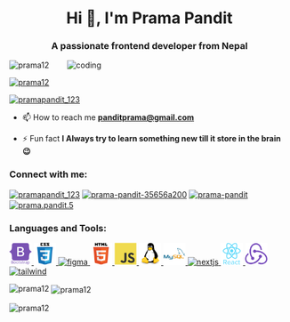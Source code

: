 <h1 align="center">Hi 👋, I'm Prama Pandit</h1>
<h3 align="center">A passionate frontend developer from Nepal</h3>

<img align="right" alt="coding" width="400" src="https://www.google.com/url?sa=i&url=https%3A%2F%2Ftenor.com%2Fview%2Fprogramming-gif-25868426&psig=AOvVaw3SqirYxSfuAkFfQq1JFaci&ust=1664436888864000&source=images&cd=vfe&ved=0CAsQjRxqFwoTCKip-t38tvoCFQAAAAAdAAAAABAO"/>

<p align="left"> <img src="https://komarev.com/ghpvc/?username=prama12&label=Profile%20views&color=0e75b6&style=flat" alt="prama12" /> </p>

<p align="left"> <a href="https://github.com/ryo-ma/github-profile-trophy"><img src="https://github-profile-trophy.vercel.app/?username=prama12" alt="prama12" /></a> </p>

<p align="left"> <a href="https://twitter.com/pramapandit_123" target="blank"><img src="https://img.shields.io/twitter/follow/pramapandit_123?logo=twitter&style=for-the-badge" alt="pramapandit_123" /></a> </p>

- 📫 How to reach me **panditprama@gmail.com**

- ⚡ Fun fact **I Always try to learn something new till it store in the brain 😉**

<h3 align="left">Connect with me:</h3>
<p align="left">
<a href="https://twitter.com/pramapandit_123" target="blank"><img align="center" src="https://raw.githubusercontent.com/rahuldkjain/github-profile-readme-generator/master/src/images/icons/Social/twitter.svg" alt="pramapandit_123" height="30" width="40" /></a>
<a href="https://linkedin.com/in/prama-pandit-35656a200" target="blank"><img align="center" src="https://raw.githubusercontent.com/rahuldkjain/github-profile-readme-generator/master/src/images/icons/Social/linked-in-alt.svg" alt="prama-pandit-35656a200" height="30" width="40" /></a>
<a href="https://stackoverflow.com/users/prama-pandit" target="blank"><img align="center" src="https://raw.githubusercontent.com/rahuldkjain/github-profile-readme-generator/master/src/images/icons/Social/stack-overflow.svg" alt="prama-pandit" height="30" width="40" /></a>
<a href="https://fb.com/prama.pandit.5" target="blank"><img align="center" src="https://raw.githubusercontent.com/rahuldkjain/github-profile-readme-generator/master/src/images/icons/Social/facebook.svg" alt="prama.pandit.5" height="30" width="40" /></a>
</p>

<h3 align="left">Languages and Tools:</h3>
<p align="left"> <a href="https://getbootstrap.com" target="_blank" rel="noreferrer"> <img src="https://raw.githubusercontent.com/devicons/devicon/master/icons/bootstrap/bootstrap-plain-wordmark.svg" alt="bootstrap" width="40" height="40"/> </a> <a href="https://www.w3schools.com/css/" target="_blank" rel="noreferrer"> <img src="https://raw.githubusercontent.com/devicons/devicon/master/icons/css3/css3-original-wordmark.svg" alt="css3" width="40" height="40"/> </a> <a href="https://www.figma.com/" target="_blank" rel="noreferrer"> <img src="https://www.vectorlogo.zone/logos/figma/figma-icon.svg" alt="figma" width="40" height="40"/> </a> <a href="https://www.w3.org/html/" target="_blank" rel="noreferrer"> <img src="https://raw.githubusercontent.com/devicons/devicon/master/icons/html5/html5-original-wordmark.svg" alt="html5" width="40" height="40"/> </a> <a href="https://developer.mozilla.org/en-US/docs/Web/JavaScript" target="_blank" rel="noreferrer"> <img src="https://raw.githubusercontent.com/devicons/devicon/master/icons/javascript/javascript-original.svg" alt="javascript" width="40" height="40"/> </a> <a href="https://www.linux.org/" target="_blank" rel="noreferrer"> <img src="https://raw.githubusercontent.com/devicons/devicon/master/icons/linux/linux-original.svg" alt="linux" width="40" height="40"/> </a> <a href="https://www.mysql.com/" target="_blank" rel="noreferrer"> <img src="https://raw.githubusercontent.com/devicons/devicon/master/icons/mysql/mysql-original-wordmark.svg" alt="mysql" width="40" height="40"/> </a> <a href="https://nextjs.org/" target="_blank" rel="noreferrer"> <img src="https://cdn.worldvectorlogo.com/logos/nextjs-2.svg" alt="nextjs" width="40" height="40"/> </a> <a href="https://reactjs.org/" target="_blank" rel="noreferrer"> <img src="https://raw.githubusercontent.com/devicons/devicon/master/icons/react/react-original-wordmark.svg" alt="react" width="40" height="40"/> </a> <a href="https://redux.js.org" target="_blank" rel="noreferrer"> <img src="https://raw.githubusercontent.com/devicons/devicon/master/icons/redux/redux-original.svg" alt="redux" width="40" height="40"/> </a> <a href="https://tailwindcss.com/" target="_blank" rel="noreferrer"> <img src="https://www.vectorlogo.zone/logos/tailwindcss/tailwindcss-icon.svg" alt="tailwind" width="40" height="40"/> </a> </p>

<p><img align="left" src="https://github-readme-stats.vercel.app/api/top-langs?username=prama12&show_icons=true&locale=en&layout=compact" alt="prama12" /></p>

<p>&nbsp;<img align="center" src="https://github-readme-stats.vercel.app/api?username=prama12&show_icons=true&locale=en" alt="prama12" /></p>

<p><img align="center" src="https://github-readme-streak-stats.herokuapp.com/?user=prama12&" alt="prama12" /></p>
